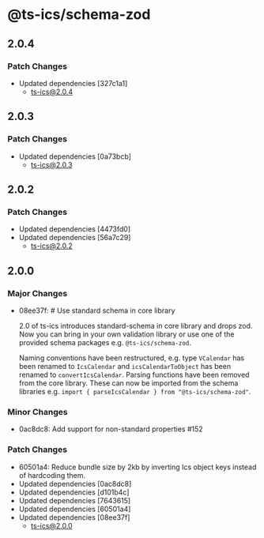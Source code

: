 # @ts-ics/schema-zod

## 2.0.4

### Patch Changes

- Updated dependencies [327c1a1]
  - ts-ics@2.0.4

## 2.0.3

### Patch Changes

- Updated dependencies [0a73bcb]
  - ts-ics@2.0.3

## 2.0.2

### Patch Changes

- Updated dependencies [4473fd0]
- Updated dependencies [56a7c29]
  - ts-ics@2.0.2

## 2.0.0

### Major Changes

- 08ee37f: # Use standard schema in core library

  2.0 of ts-ics introduces standard-schema in core library and drops zod. Now you can bring in your own validation library or use one of the provided schema packages e.g. `@ts-ics/schema-zod`.

  Naming conventions have been restructured, e.g. type `VCalendar` has been renamed to `IcsCalendar` and `icsCalendarToObject` has been renamed to `convertIcsCalendar`.
  Parsing functions have been removed from the core library. These can now be imported from the schema libraries e.g. `import { parseIcsCalendar } from "@ts-ics/schema-zod"`.

### Minor Changes

- 0ac8dc8: Add support for non-standard properties #152

### Patch Changes

- 60501a4: Reduce bundle size by 2kb by inverting Ics object keys instead of hardcoding them.
- Updated dependencies [0ac8dc8]
- Updated dependencies [d101b4c]
- Updated dependencies [7643615]
- Updated dependencies [60501a4]
- Updated dependencies [08ee37f]
  - ts-ics@2.0.0
